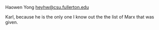 Haowen Yong
heyhw@csu.fullerton.edu

Karl, because he is the only one I know out the the list of Marx that was given. 